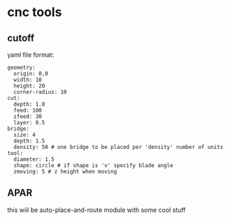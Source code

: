 # cnc tools
## cutoff
yaml file format:
```
geometry:
  origin: 0,0
  width: 10
  height: 20
  corner-radius: 10
cut:
  depth: 1.8
  feed: 100
  zfeed: 30
  layer: 0.5
bridge:
  size: 4
  depth: 1.5
  density: 50 # one bridge to be placed per 'density' number of units 
tool:
  diameter: 1.5
  shape: circle # if shape is 'v' specify blade angle
  zmoving: 5 # z height when moving
```
## APAR
this wiil be auto-place-and-route module with some cool
stuff 
